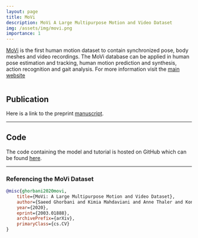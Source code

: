 ```yaml
---
layout: page
title: MoVi
description: MoVi A Large Multipurpose Motion and Video Dataset
img: /assets/img/movi.png
importance: 1
---
```


[MoVi](https://www.biomotionlab.ca/movi/) is the first human motion dataset to contain synchronized pose, body meshes and video recordings. The MoVi database can be applied in human pose estimation and tracking, human motion prediction and synthesis, action recognition and gait analysis. For more information visit the [main website](https://www.biomotionlab.ca/movi/)


<div class="row justify-content-sm-center">
    <img class="center" src="{{ '/assets/img/demo.gif' | relative_url }}" alt="" title="example image"/>
</div>


## Publication
Here is a link to the preprint [manuscript](https://arxiv.org/abs/2003.01888).

---

## Code
The code containing the model and tutorial is hosted on GitHub which can be found [here](https://github.com/saeed1262/MoVi-Toolbox).

---

### Referencing the MoVi Dataset
```bibtex
@misc{ghorbani2020movi,
    title={MoVi: A Large Multipurpose Motion and Video Dataset},
    author={Saeed Ghorbani and Kimia Mahdaviani and Anne Thaler and Konrad Kording and Douglas James Cook and Gunnar Blohm and Nikolaus F. Troje},
    year={2020},
    eprint={2003.01888},
    archivePrefix={arXiv},
    primaryClass={cs.CV}
}
```